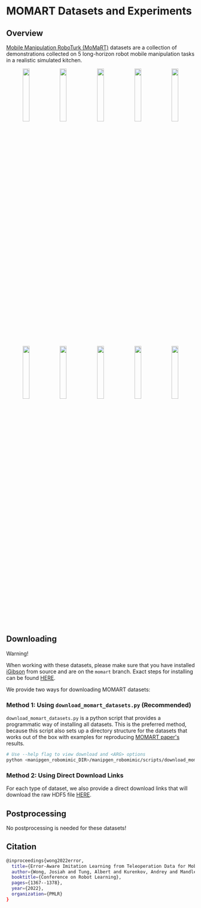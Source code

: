 # MOMART Datasets and Experiments

## Overview
[Mobile Manipulation RoboTurk (MoMaRT)](https://sites.google.com/view/il-for-mm/home) datasets are a collection of demonstrations collected on 5 long-horizon robot mobile manipulation tasks in a realistic simulated kitchen.

<p align="center">
  <img width="19.0%" src="../images/momart_table_setup_from_dishwasher_overview.png">
  <img width="19.0%" src="../images/momart_table_setup_from_dresser_overview.png">
  <img width="19.0%" src="../images/momart_table_cleanup_to_dishwasher_overview.png">
  <img width="19.0%" src="../images/momart_table_cleanup_to_sink_overview.png">
  <img width="19.0%" src="../images/momart_unload_dishwasher_to_dresser_overview.png">
  <img width="19.0%" src="../images/momart_bowl_in_sink.png">
  <img width="19.0%" src="../images/momart_dump_trash.png">
  <img width="19.0%" src="../images/momart_grab_bowl.png">
  <img width="19.0%" src="../images/momart_open_dishwasher.png">
  <img width="19.0%" src="../images/momart_open_dresser.png">
 </p>

## Downloading


<div class="admonition warning">
<p class="admonition-title">Warning!</p>

When working with these datasets, please make sure that you have installed [iGibson](http://svl.stanford.edu/igibson/) from source and are on the `momart` branch. Exact steps for installing can be found [HERE](https://sites.google.com/view/il-for-mm/datasets#h.qw0vufk0hknk).

</div>

We provide two ways for downloading MOMART datasets:

### Method 1: Using `download_momart_datasets.py` (Recommended)
`download_momart_datasets.py` is a python script that provides a programmatic way of installing all datasets. This is the preferred method, because this script also sets up a directory structure for the datasets that works out of the box with examples for reproducing [MOMART paper's](https://arxiv.org/abs/2112.05251) results.

```sh
# Use --help flag to view download and <ARG> options
python <manipgen_robomimic_DIR>/manipgen_robomimic/scripts/download_momart_datasets.py <ARGS> 
```

### Method 2: Using Direct Download Links

For each type of dataset, we also provide a direct download links that will download the raw HDF5 file [HERE](https://sites.google.com/view/il-for-mm/datasets#h.ko0ilbky4y5u).

## Postprocessing

No postprocessing is needed for these datasets!

## Citation
```sh
@inproceedings{wong2022error,
  title={Error-Aware Imitation Learning from Teleoperation Data for Mobile Manipulation},
  author={Wong, Josiah and Tung, Albert and Kurenkov, Andrey and Mandlekar, Ajay and Fei-Fei, Li and Savarese, Silvio and Mart{\'\i}n-Mart{\'\i}n, Roberto},
  booktitle={Conference on Robot Learning},
  pages={1367--1378},
  year={2022},
  organization={PMLR}
}
```